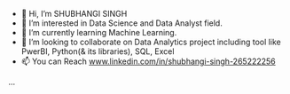 - 👋 Hi, I’m SHUBHANGI SINGH
- 👀 I’m interested in Data Science and Data Analyst field.
- 🌱 I’m currently learning  Machine Learning.
- 💞️ I’m looking to collaborate on Data Analytics project including tool like PwerBI, Python(& its libraries), SQL, Excel 
- 📫 You can Reach www.linkedin.com/in/shubhangi-singh-265222256

 ...

<!---
SHUBHANGI55/SHUBHANGI55 is a ✨ special ✨ repository because its `README.md` (this file) appears on your GitHub profile.
You can click the Preview link to take a look at your changes.
--->
